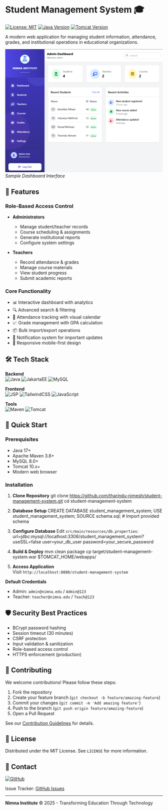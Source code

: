 # Student Management System 🎓

[![License: MIT](https://img.shields.io/badge/License-MIT-blue.svg)](https://opensource.org/licenses/MIT)
[![Java Version](https://img.shields.io/badge/Java-17%2B-orange)](https://openjdk.org/)
[![Tomcat Version](https://img.shields.io/badge/Tomcat-10.x-red)](https://tomcat.apache.org/)

A modern web application for managing student information, attendance, grades, and institutional operations in educational organizations.

![Dashboard Preview](https://github.com/tharindu-nimesh/student-management-system/blob/73620fd422e8a4463cdcfcbb20a60c75b2903d0d/dashboard.png)  
*Sample Dashboard Interface*

## 🌟 Features

### Role-Based Access Control
- **Administrators**  
  - Manage student/teacher records  
  - Course scheduling & assignments  
  - Generate institutional reports  
  - Configure system settings

- **Teachers**  
  - Record attendance & grades  
  - Manage course materials  
  - View student progress  
  - Submit academic reports

### Core Functionality
- 📊 Interactive dashboard with analytics
- 🔍 Advanced search & filtering
- 📅 Attendance tracking with visual calendar
- 📈 Grade management with GPA calculation
- 📦 Bulk import/export operations
- 🔔 Notification system for important updates
- 📱 Responsive mobile-first design

## 🛠 Tech Stack

**Backend**  
![Java](https://img.shields.io/badge/-Java-007396?logo=java&logoColor=white)
![JakartaEE](https://img.shields.io/badge/-Jakarta_EE-4A76B0?logo=eclipse&logoColor=white)
![MySQL](https://img.shields.io/badge/-MySQL-4479A1?logo=mysql&logoColor=white)

**Frontend**  
![JSP](https://img.shields.io/badge/-JSP-F37626?logo=apache&logoColor=white)
![TailwindCSS](https://img.shields.io/badge/-Tailwind_CSS-06B6D4?logo=tailwindcss&logoColor=white)
![JavaScript](https://img.shields.io/badge/-JavaScript-F7DF1E?logo=javascript&logoColor=black)

**Tools**  
![Maven](https://img.shields.io/badge/-Maven-C71A36?logo=apache-maven&logoColor=white)
![Tomcat](https://img.shields.io/badge/-Tomcat-F8DC75?logo=apache-tomcat&logoColor=black)

## 🚀 Quick Start

### Prerequisites
- Java 17+
- Apache Maven 3.8+
- MySQL 8.0+
- Tomcat 10.x+
- Modern web browser

### Installation

1. **Clone Repository**
git clone https://github.com/tharindu-nimesh/student-management-system.git
cd student-management-system


2. **Database Setup**
CREATE DATABASE student_management_system;
USE student_management_system;
SOURCE schema.sql; # Import provided schema


3. **Configure Database**
Edit `src/main/resources/db.properties`:
url=jdbc:mysql://localhost:3306/student_management_system?useSSL=false
user=your_db_user
password=your_secure_password


4. **Build & Deploy**
mvn clean package
cp target/student-management-system.war $TOMCAT_HOME/webapps/


5. **Access Application**  
Visit `http://localhost:8080/student-management-system`

**Default Credentials**  
- Admin: `admin@nimna.edu` / `Admin@123`  
- Teacher: `teacher@nimna.edu` / `Teach@123`  

## 🛡 Security Best Practices
- BCrypt password hashing
- Session timeout (30 minutes)
- CSRF protection
- Input validation & sanitization
- Role-based access control
- HTTPS enforcement (production)

## 🤝 Contributing

We welcome contributions! Please follow these steps:
1. Fork the repository
2. Create your feature branch (`git checkout -b feature/amazing-feature`)
3. Commit your changes (`git commit -m 'Add amazing feature'`)
4. Push to the branch (`git push origin feature/amazing-feature`)
5. Open a Pull Request

See our [Contribution Guidelines](CONTRIBUTING.md) for details.

## 📄 License

Distributed under the MIT License. See `LICENSE` for more information.

## 📧 Contact
  <a href="https://github.com/tharindunimesh">
    <img src="https://img.shields.io/badge/GitHub-tharindunimesh-181717?style=for-the-badge&logo=github" alt="GitHub">
  </a>

Issue Tracker: [GitHub Issues](https://github.com/tharindu-nimesh/student-management-system/issues)

---

**Nimna Institute** © 2025 - Transforming Education Through Technology
